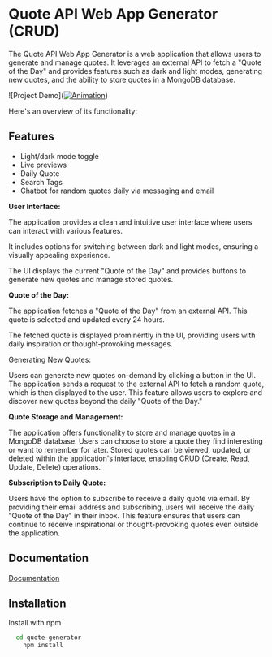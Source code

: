 
# Quote API Web App Generator (CRUD) 

The Quote API Web App Generator is a web application that allows users to generate and manage quotes. 
It leverages an external API to fetch a "Quote of the Day" and provides features such as dark and light modes, generating new quotes, and the ability to store quotes in a MongoDB database. 




![Project Demo](<a href="https://ibb.co/mhGv7zK"><img src="https://i.ibb.co/mhGv7zK/Animation.gif" alt="Animation" border="0"></a>)

Here's an overview of its functionality:


## Features

- Light/dark mode toggle
- Live previews
- Daily Quote
- Search Tags
- Chatbot for random quotes daily via messaging and email


**User Interface:**

The application provides a clean and intuitive user interface where users can interact with various features.

It includes options for switching between dark and light modes, ensuring a visually appealing experience.

The UI displays the current "Quote of the Day" and provides buttons to generate new quotes and manage stored quotes.

**Quote of the Day:**

The application fetches a "Quote of the Day" from an external API. This quote is selected and updated every 24 hours.

The fetched quote is displayed prominently in the UI, providing users with daily inspiration or thought-provoking messages.

Generating New Quotes:

Users can generate new quotes on-demand by clicking a button in the UI.
The application sends a request to the external API to fetch a random quote, which is then displayed to the user.
This feature allows users to explore and discover new quotes beyond the daily "Quote of the Day."

**Quote Storage and Management:**

The application offers functionality to store and manage quotes in a MongoDB database.
Users can choose to store a quote they find interesting or want to remember for later.
Stored quotes can be viewed, updated, or deleted within the application's interface, enabling CRUD (Create, Read, Update, Delete) operations.

**Subscription to Daily Quote:**

Users have the option to subscribe to receive a daily quote via email.
By providing their email address and subscribing, users will receive the daily "Quote of the Day" in their inbox.
This feature ensures that users can continue to receive inspirational or thought-provoking quotes even outside the application.


## Documentation

[Documentation](https://linktodocumentation)


## Installation

Install with npm

```bash
  cd quote-generator
    npm install
```
    



